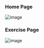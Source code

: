 ### Home Page
![image](https://user-images.githubusercontent.com/77002111/199262655-f518e70c-042d-48a7-ad35-54f8feb6297c.png)

### Exercise Page
![image](https://user-images.githubusercontent.com/77002111/199262749-e52bea8b-8d03-4c66-aaf5-22abb7de8900.png)
